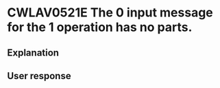 # CWLAV0521E The 0 input message for the 1 operation has no parts.

## Explanation

## User response